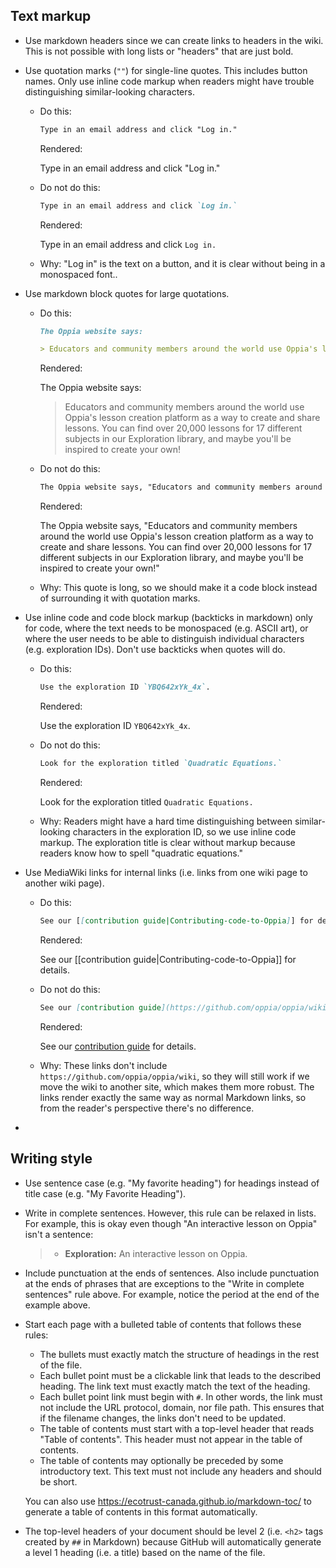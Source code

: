 ## Text markup

* Use markdown headers since we can create links to headers in the wiki. This is not possible with long lists or "headers" that are just bold.
* Use quotation marks (`""`) for single-line quotes. This includes button names. Only use inline code markup when readers might have trouble distinguishing similar-looking characters.
  * Do this:

    ```md
    Type in an email address and click "Log in."
    ```

    Rendered:

    Type in an email address and click "Log in."

  * Do not do this:

    ```md
    Type in an email address and click `Log in.`
    ```

    Rendered:

    Type in an email address and click `Log in.`

  * Why: "Log in" is the text on a button, and it is clear without being in a monospaced font..

* Use markdown block quotes for large quotations.

  * Do this:

    ```md
    The Oppia website says:

    > Educators and community members around the world use Oppia's lesson creation platform as a way to create and share lessons. You can find over 20,000 lessons for 17 different subjects in our Exploration library, and maybe you'll be inspired to create your own!
    ```

    Rendered:

    The Oppia website says:

    > Educators and community members around the world use Oppia's lesson creation platform as a way to create and share lessons. You can find over 20,000 lessons for 17 different subjects in our Exploration library, and maybe you'll be inspired to create your own!

  * Do not do this:

    ```md
    The Oppia website says, "Educators and community members around the world use Oppia's lesson creation platform as a way to create and share lessons. You can find over 20,000 lessons for 17 different subjects in our Exploration library, and maybe you'll be inspired to create your own!"
    ```

    Rendered:

    The Oppia website says, "Educators and community members around the world use Oppia's lesson creation platform as a way to create and share lessons. You can find over 20,000 lessons for 17 different subjects in our Exploration library, and maybe you'll be inspired to create your own!"

  * Why: This quote is long, so we should make it a code block instead of surrounding it with quotation marks.


* Use inline code and code block markup (backticks in markdown) only for code, where the text needs to be monospaced (e.g. ASCII art), or where the user needs to be able to distinguish individual characters (e.g. exploration IDs). Don't use backticks when quotes will do.

  * Do this:

    ```md
    Use the exploration ID `YBQ642xYk_4x`.
    ```

    Rendered:

    Use the exploration ID `YBQ642xYk_4x`.

  * Do not do this:

    ```md
    Look for the exploration titled `Quadratic Equations.`
    ```

    Rendered:

    Look for the exploration titled `Quadratic Equations.`

  * Why: Readers might have a hard time distinguishing between similar-looking characters in the exploration ID, so we use inline code markup. The exploration title is clear without markup because readers know how to spell "quadratic equations."

* Use MediaWiki links for internal links (i.e. links from one wiki page to another wiki page).

  * Do this:

    ```md
    See our [[contribution guide|Contributing-code-to-Oppia]] for details.
    ```

    Rendered:

    See our [[contribution guide|Contributing-code-to-Oppia]] for details.

  * Do not do this:

    ```md
    See our [contribution guide](https://github.com/oppia/oppia/wiki/Contributing-code-to-Oppia) for details.
    ```

    Rendered:

    See our [contribution guide](https://github.com/oppia/oppia/wiki/Contributing-code-to-Oppia) for details.

  * Why: These links don't include `https://github.com/oppia/oppia/wiki`, so they will still work if we move the wiki to another site, which makes them more robust. The links render exactly the same way as normal Markdown links, so from the reader's perspective there's no difference.

*

## Writing style

* Use sentence case (e.g. "My favorite heading") for headings instead of title case (e.g. "My Favorite Heading").

* Write in complete sentences. However, this rule can be relaxed in lists. For example, this is okay even though "An interactive lesson on Oppia" isn't a sentence:

  > * **Exploration:** An interactive lesson on Oppia.

* Include punctuation at the ends of sentences. Also include punctuation at the ends of phrases that are exceptions to the "Write in complete sentences" rule above. For example, notice the period at the end of the example above.

* Start each page with a bulleted table of contents that follows these rules:

  * The bullets must exactly match the structure of headings in the rest of the file.
  * Each bullet point must be a clickable link that leads to the described heading. The link text must exactly match the text of the heading.
  * Each bullet point link must begin with `#`. In other words, the link must not include the URL protocol, domain, nor file path. This ensures that if the filename changes, the links don't need to be updated.
  * The table of contents must start with a top-level header that reads "Table of contents". This header must not appear in the table of contents.
  * The table of contents may optionally be preceded by some introductory text. This text must not include any headers and should be short.

  You can also use https://ecotrust-canada.github.io/markdown-toc/ to generate a table of contents in this format automatically.

* The top-level headers of your document should be level 2 (i.e. `<h2>` tags created by `##` in Markdown) because GitHub will automatically generate a level 1 heading (i.e. a title) based on the name of the file.
